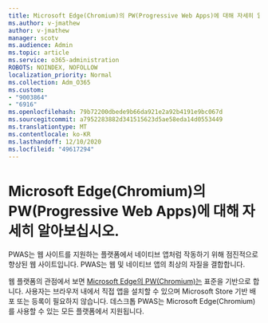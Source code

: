 ```yaml
---
title: Microsoft Edge(Chromium)의 PW(Progressive Web Apps)에 대해 자세히 알아보십시오.
ms.author: v-jmathew
author: v-jmathew
manager: scotv
ms.audience: Admin
ms.topic: article
ms.service: o365-administration
ROBOTS: NOINDEX, NOFOLLOW
localization_priority: Normal
ms.collection: Adm_O365
ms.custom:
- "9003864"
- "6916"
ms.openlocfilehash: 79b72200dbede9b66da921e2a92b4191e9bc067d
ms.sourcegitcommit: a7952283882d341515623d5ae58eda14d0553449
ms.translationtype: MT
ms.contentlocale: ko-KR
ms.lasthandoff: 12/10/2020
ms.locfileid: "49617294"
---
```

# <a name="learn-about-progressive-web-apps-pwas-on-microsoft-edge-chromium"></a>Microsoft Edge(Chromium)의 PW(Progressive Web Apps)에 대해 자세히 알아보십시오.

PWAS는 웹 사이트를 지원하는 플랫폼에서 네이티브 앱처럼 작동하기 위해 점진적으로 향상된 웹 사이트입니다. PWAS는 웹 및 네이티브 앱의 최상의 자질을 결합합니다.

웹 플랫폼의 관점에서 보면 [Microsoft Edge의 PW(Chromium)는](https://go.microsoft.com/fwlink/?linkid=2135193) 표준을 기반으로 합니다. 사용자는 브라우저 내에서 직접 앱을 설치할 수 있으며 Microsoft Store 기반 배포 또는 등록이 필요하지 않습니다. 데스크톱 PWAS는 Microsoft Edge(Chromium)를 사용할 수 있는 모든 플랫폼에서 지원됩니다.
